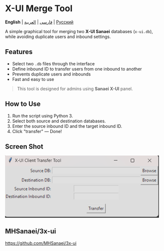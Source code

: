 # X-UI Merge Tool

**English** | [فارسی](README.fa.md) | [العربية](README.ar.md) | [Русский](README.ru.md)

A simple graphical tool for merging two **X-UI Sanaei** databases (`x-ui.db`), while avoiding duplicate users and inbound settings.

## Features

- Select two `.db` files through the interface
- Define inbound ID to transfer users from one inbound to another
- Prevents duplicate users and inbounds
- Fast and easy to use

> This tool is designed for admins using **Sanaei X-UI** panel.

## How to Use

1. Run the script using Python 3.
2. Select both source and destination databases.
3. Enter the source inbound ID and the target inbound ID.
4. Click "transfer" — Done!
   
## Screen Shot
![Screenshot of a X-UI Merge Tool.](https://github.com/Pink210/x-ui-db-merger/blob/main/media/Screenshot%202025-07-31%20223700.png)

## MHSanaei/3x-ui
https://github.com/MHSanaei/3x-ui
